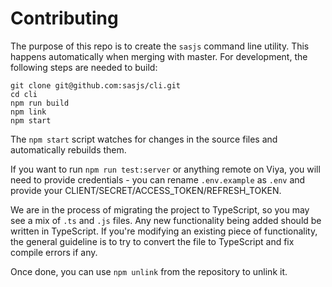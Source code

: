 # Contributing

The purpose of this repo is to create the `sasjs` command line utility. This happens automatically when merging with master. For development, the following steps are needed to build:

```
git clone git@github.com:sasjs/cli.git
cd cli
npm run build
npm link
npm start
```

The `npm start` script watches for changes in the source files and automatically rebuilds them.

If you want to run `npm run test:server` or anything remote on Viya, you will need to provide credentials - you can rename `.env.example` as `.env` and provide your CLIENT/SECRET/ACCESS_TOKEN/REFRESH_TOKEN.

We are in the process of migrating the project to TypeScript, so you may see a mix of `.ts` and `.js` files.
Any new functionality being added should be written in TypeScript. If you're modifying an existing piece of functionality, the general guideline is to try to convert the file to TypeScript and fix compile errors if any.

Once done, you can use `npm unlink` from the repository to unlink it.

